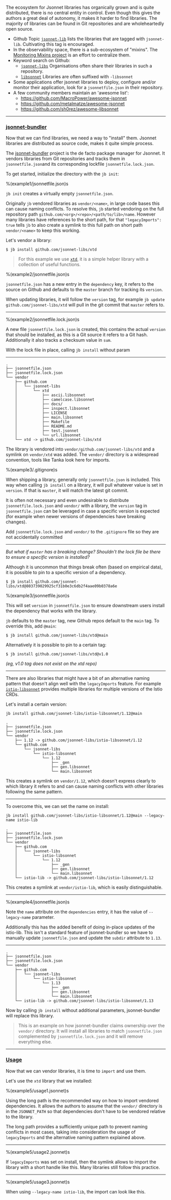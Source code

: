 The ecosystem for Jsonnet libraries has organically grown and is quite distributed, there
is no central entity in control. Even though this gives the authors a great deal of
autonomy, it makes it harder to find libraries. The majority of libraries can be found in
Git repositories and are wholeheartedly open source.

- Github Topic [`jsonnet-lib`](https://github.com/topics/jsonnet-lib) lists the libraries
    that are tagged with `jsonnet-lib`. Cultivating this tag is encouraged.
- In the observability space, there is a sub-ecosystem of "mixins". The [Monitoring
    Mixins project](https://monitoring.mixins.dev/) is an effort to centralize them.
- Keyword search on Github:
    - [`jsonnet-libs`](https://github.com/search?q=jsonnet-libs)
        Organisations often share their libraries in such a repository.
    - [`libsonnet`](https://github.com/search?q=libsonnet)
        Libraries are often suffixed with `-libsonnet`
- Some applications offer jsonnet libraries to deploy, configure and/or monitor their
    application, look for a `jsonnetfile.json` in their repository.
- A few community members maintain an 'awesome list':
    - https://github.com/MacroPower/awesome-jsonnet
    - https://github.com/metalmatze/awesome-jsonnet
    - https://github.com/sh0rez/awesome-libsonnet

---

### <a id="jsonnet-bundler" href="#jsonnet-bundler">jsonnet-bundler</a>

Now that we can find libraries, we need a way to "install" them. Jsonnet libraries are
distributed as source code,  makes it quite simple process.

The [jsonnet-bundler](https://github.com/jsonnet-bundler/jsonnet-bundler/) project is
the de facto package manager for Jsonnet. It vendors libraries from Git repositories and
tracks them in `jsonnetfile.json`and its corresponding lockfile `jsonnetfile.lock.json`.

To get started, initialize the directory with the `jb init`:

%(example1/jsonnetfile.json)s

`jb init` creates a virtually empty `jsonnetfile.json`.

Originally `jb` vendored libraries as `vendor/<name>`, in large code bases this can cause
naming conflicts. To resolve this, `jb` started vendoring on the full repository path
`github.com/<org>/<repo>/<path/to/lib>/name`. However many libraries have references to
the short path, for that `"legacyImports": true` tells `jb` to also create a symlink to
this full path on short path `vendor/<name>` to keep this working.

Let's vendor a library:

`$ jb install github.com/jsonnet-libs/xtd`

> For this example we use [`xtd`](https://github.com/jsonnet-libs/xtd), it is a simple
> helper library with a collection of useful functions.

%(example2/jsonnetfile.json)s

`jsonnetfile.json` has a new entry in the `dependency` key, it refers to the source on
Github and defaults to the `master` branch for tracking its `version`.

When updating libraries, it will follow the `version` tag, for example `jb update
github.com/jsonnet-libs/xtd` will pull in the git commit that `master` refers to.

---

%(example2/jsonnetfile.lock.json)s

A new file `jsonnetfile.lock.json` is created, this contains the actual `version` that
should be installed, as this is a Git source it refers to a Git hash. Additionally it also
tracks a checksum value in `sum`.

With the lock file in place, calling `jb install` without param

---

```
.
├── jsonnetfile.json
├── jsonnetfile.lock.json
└── vendor
    ├── github.com
    │   └── jsonnet-libs
    │       └── xtd
    │           ├── ascii.libsonnet
    │           ├── camelcase.libsonnet
    │           ├── docs/
    │           ├── inspect.libsonnet
    │           ├── LICENSE
    │           ├── main.libsonnet
    │           ├── Makefile
    │           ├── README.md
    │           ├── test.jsonnet
    │           └── url.libsonnet
    └── xtd -> github.com/jsonnet-libs/xtd
```

The library is vendored into `vendor/github.com/jsonnet-libs/xtd` and a symlink on
`vendor/xtd` was added. The `vendor/` directory is a widespread convention, tools like
Tanka look here for imports.

%(example3/.gitignore)s

When shipping a library, generally only `jsonnetfile.json` is included. This way when
calling `jb install` on a library, it will pull whatever value is set in `version`. If
that is `master`, it will match the latest git commit.

It is often not necessary and even undesirable to distribute `jsonnetfile.lock.json` and
`vendor/` with a library, the `version` tag in `jsonnetfile.json` can be leveraged in case
a specific version is expected (for example when newer versions of dependencies have
breaking changes).

Add `jsonnetfile.lock.json` and `vendor/` to the `.gitignore` file so they are not
accidentally committed

---

_But what if `master` has a breaking change? Shouldn't the lock file be there to ensure
a specific version is installed?_

Although it is uncommon that things break often (based on empirical data), it is possible
to pin to a specific version of a dependency.

`$ jb install github.com/jsonnet-libs/xtd@803739029925cf31b0e3c6db2f4aae09b0378a6e`

%(example3/jsonnetfile.json)s

This will set `version` in `jsonnetfile.json` to ensure downstream users install the
dependency that works with the library.

`jb` defaults to the `master` tag, new Github repos default to the `main` tag. To override
this, add `@main`:

`$ jb install github.com/jsonnet-libs/xtd@main`

Alternatively it is possible to pin to a certain tag:

`$ jb install github.com/jsonnet-libs/xtd@v1.0`

_(eg, v1.0 tag does not exist on the xtd repo)_

---

There are also libraries that might have a bit of an alternative naming pattern that
doesn't align well with the `legacyImports` feature. For example
[`istio-libsonnet`](https://github.com/jsonnet-libs/istio-libsonnet) provides multiple
libraries for multiple versions of the Istio CRDs.

Let's install a certain version:

`jb install github.com/jsonnet-libs/istio-libsonnet/1.12@main`

```
.
├── jsonnetfile.json
├── jsonnetfile.lock.json
└── vendor
    ├── 1.12 -> github.com/jsonnet-libs/istio-libsonnet/1.12
    └── github.com
        └── jsonnet-libs
            └── istio-libsonnet
                └── 1.12
                    ├── _gen
                    ├── gen.libsonnet
                    └── main.libsonnet
```

This creates a symlink on `vendor/1.12`, which doesn't express clearly to which
library it refers to and can cause naming conflicts with other libraries following the
same pattern.

---

To overcome this, we can set the name on install:

`jb install github.com/jsonnet-libs/istio-libsonnet/1.12@main --legacy-name istio-lib`

```
.
├── jsonnetfile.json
├── jsonnetfile.lock.json
└── vendor
    ├── github.com
    │   └── jsonnet-libs
    │       └── istio-libsonnet
    │           └── 1.12
    │               ├── _gen
    │               ├── gen.libsonnet
    │               └── main.libsonnet
    └── istio-lib -> github.com/jsonnet-libs/istio-libsonnet/1.12
```

This creates a symlink at `vendor/istio-lib`, which is easily distinguishable.

---

%(example4/jsonnetfile.json)s

Note the `name` attribute on the `dependencies` entry, it has the value of `--legacy-name`
parameter.

Additionally this has the added benefit of doing in-place updates of the istio-lib. This
isn't a standard feature of jsonnet-bundler so we have to manually update
`jsonnetfile.json` and update the `subdir` attribute to `1.13`.

---

```
.
├── jsonnetfile.json
├── jsonnetfile.lock.json
└── vendor
    ├── github.com
    │   └── jsonnet-libs
    │       └── istio-libsonnet
    │           └── 1.13
    │               ├── _gen
    │               ├── gen.libsonnet
    │               └── main.libsonnet
    └── istio-lib -> github.com/jsonnet-libs/istio-libsonnet/1.13
```

Now by calling `jb install` without additional parameters, jsonnet-bundler will replace
this library.

> This is an example on how jsonnet-bundler claims ownership over the `vendor/` directory.
> It will install all libraries to match `jsonnetfile.json` complemented by
> `jsonnetfile.lock.json` and it will remove everything else.

---

### <a id="usage" href="#usage">Usage</a>

Now that we can vendor libraries, it is time to `import` and use them.

Let's use the `xtd` library that we installed:

%(example5/usage1.jsonnet)s

Using the long path is the recommended way on how to import vendored dependencies. It
allows the authors to assume that the `vendor/` directory is in the `JSONNET_PATH` so that
dependencies don't have to be vendored relative to the library.

The long path provides a sufficiently unique path to prevent naming conflicts in most
cases, taking into consideration the usage of `legacyImports` and the alternative naming
pattern explained above.

---

%(example5/usage2.jsonnet)s

If `legacyImports` was set on install, then the symlink allows to import the library with
a short handle like this. Many libraries still follow this practice.

---

%(example5/usage3.jsonnet)s

When using `--legacy-name istio-lib`, the import can look like this.



